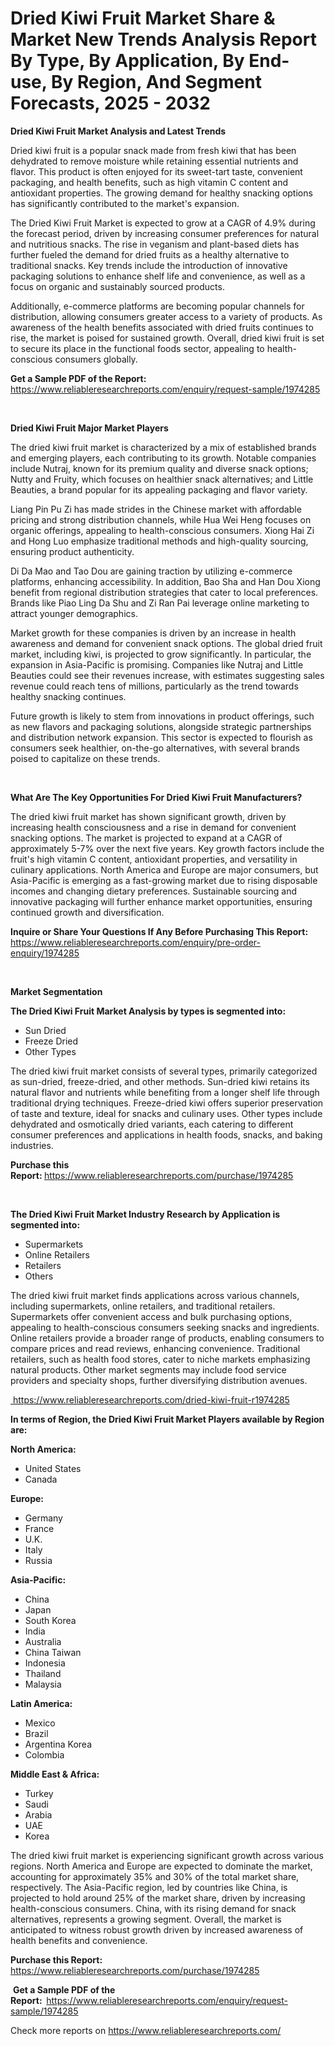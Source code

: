 <p><h1>Dried Kiwi Fruit Market Share & Market New Trends Analysis Report By Type, By Application, By End-use, By Region, And Segment Forecasts, 2025 - 2032</h1></p><p><strong>Dried Kiwi Fruit Market Analysis and Latest Trends</strong></p>
<p><p>Dried kiwi fruit is a popular snack made from fresh kiwi that has been dehydrated to remove moisture while retaining essential nutrients and flavor. This product is often enjoyed for its sweet-tart taste, convenient packaging, and health benefits, such as high vitamin C content and antioxidant properties. The growing demand for healthy snacking options has significantly contributed to the market's expansion.</p><p>The Dried Kiwi Fruit Market is expected to grow at a CAGR of 4.9% during the forecast period, driven by increasing consumer preferences for natural and nutritious snacks. The rise in veganism and plant-based diets has further fueled the demand for dried fruits as a healthy alternative to traditional snacks. Key trends include the introduction of innovative packaging solutions to enhance shelf life and convenience, as well as a focus on organic and sustainably sourced products.</p><p>Additionally, e-commerce platforms are becoming popular channels for distribution, allowing consumers greater access to a variety of products. As awareness of the health benefits associated with dried fruits continues to rise, the market is poised for sustained growth. Overall, dried kiwi fruit is set to secure its place in the functional foods sector, appealing to health-conscious consumers globally.</p></p>
<p><strong>Get a Sample PDF of the Report:&nbsp;</strong> <a href="https://www.reliableresearchreports.com/enquiry/request-sample/1974285?utm_campaign=3430&utm_medium=2&utm_source=Github&utm_content=ia&utm_term=07042025&utm_id=dried-kiwi-fruit">https://www.reliableresearchreports.com/enquiry/request-sample/1974285</a></p>
<p>&nbsp;</p>
<p><strong>Dried Kiwi Fruit Major Market Players</strong></p>
<p><p>The dried kiwi fruit market is characterized by a mix of established brands and emerging players, each contributing to its growth. Notable companies include Nutraj, known for its premium quality and diverse snack options; Nutty and Fruity, which focuses on healthier snack alternatives; and Little Beauties, a brand popular for its appealing packaging and flavor variety. </p><p>Liang Pin Pu Zi has made strides in the Chinese market with affordable pricing and strong distribution channels, while Hua Wei Heng focuses on organic offerings, appealing to health-conscious consumers. Xiong Hai Zi and Hong Luo emphasize traditional methods and high-quality sourcing, ensuring product authenticity. </p><p>Di Da Mao and Tao Dou are gaining traction by utilizing e-commerce platforms, enhancing accessibility. In addition, Bao Sha and Han Dou Xiong benefit from regional distribution strategies that cater to local preferences. Brands like Piao Ling Da Shu and Zi Ran Pai leverage online marketing to attract younger demographics.</p><p>Market growth for these companies is driven by an increase in health awareness and demand for convenient snack options. The global dried fruit market, including kiwi, is projected to grow significantly. In particular, the expansion in Asia-Pacific is promising. Companies like Nutraj and Little Beauties could see their revenues increase, with estimates suggesting sales revenue could reach tens of millions, particularly as the trend towards healthy snacking continues.</p><p>Future growth is likely to stem from innovations in product offerings, such as new flavors and packaging solutions, alongside strategic partnerships and distribution network expansion. This sector is expected to flourish as consumers seek healthier, on-the-go alternatives, with several brands poised to capitalize on these trends.</p></p>
<p>&nbsp;</p>
<p><strong>What Are The Key Opportunities For Dried Kiwi Fruit Manufacturers?</strong></p>
<p><p>The dried kiwi fruit market has shown significant growth, driven by increasing health consciousness and a rise in demand for convenient snacking options. The market is projected to expand at a CAGR of approximately 5-7% over the next five years. Key growth factors include the fruit's high vitamin C content, antioxidant properties, and versatility in culinary applications. North America and Europe are major consumers, but Asia-Pacific is emerging as a fast-growing market due to rising disposable incomes and changing dietary preferences. Sustainable sourcing and innovative packaging will further enhance market opportunities, ensuring continued growth and diversification.</p></p>
<p><strong>Inquire or Share Your Questions If Any Before Purchasing This Report:</strong> <a href="https://www.reliableresearchreports.com/enquiry/pre-order-enquiry/1974285?utm_campaign=3430&utm_medium=2&utm_source=Github&utm_content=ia&utm_term=07042025&utm_id=dried-kiwi-fruit">https://www.reliableresearchreports.com/enquiry/pre-order-enquiry/1974285</a></p>
<p>&nbsp;</p>
<p><strong>Market Segmentation</strong></p>
<p><strong>The Dried Kiwi Fruit Market Analysis by types is segmented into:</strong></p>
<p><ul><li>Sun Dried</li><li>Freeze Dried</li><li>Other Types</li></ul></p>
<p><p>The dried kiwi fruit market consists of several types, primarily categorized as sun-dried, freeze-dried, and other methods. Sun-dried kiwi retains its natural flavor and nutrients while benefiting from a longer shelf life through traditional drying techniques. Freeze-dried kiwi offers superior preservation of taste and texture, ideal for snacks and culinary uses. Other types include dehydrated and osmotically dried variants, each catering to different consumer preferences and applications in health foods, snacks, and baking industries.</p></p>
<p><strong>Purchase this Report:&nbsp;</strong><a href="https://www.reliableresearchreports.com/purchase/1974285?utm_campaign=3430&utm_medium=2&utm_source=Github&utm_content=ia&utm_term=07042025&utm_id=dried-kiwi-fruit">https://www.reliableresearchreports.com/purchase/1974285</a></p>
<p>&nbsp;</p>
<p><strong>The Dried Kiwi Fruit Market Industry Research by Application is segmented into:</strong></p>
<p><ul><li>Supermarkets</li><li>Online Retailers</li><li>Retailers</li><li>Others</li></ul></p>
<p><p>The dried kiwi fruit market finds applications across various channels, including supermarkets, online retailers, and traditional retailers. Supermarkets offer convenient access and bulk purchasing options, appealing to health-conscious consumers seeking snacks and ingredients. Online retailers provide a broader range of products, enabling consumers to compare prices and read reviews, enhancing convenience. Traditional retailers, such as health food stores, cater to niche markets emphasizing natural products. Other market segments may include food service providers and specialty shops, further diversifying distribution avenues.</p></p>
<p><a href="https://www.reliableresearchreports.com/dried-kiwi-fruit-r1974285?utm_campaign=3430&utm_medium=2&utm_source=Github&utm_content=ia&utm_term=07042025&utm_id=dried-kiwi-fruit">&nbsp;https://www.reliableresearchreports.com/dried-kiwi-fruit-r1974285</a></p>
<p><strong>In terms of Region, the Dried Kiwi Fruit Market Players available by Region are:</strong></p>
<p>
    <p> <strong> North America: </strong>
        <ul>
            <li>United States</li>
            <li>Canada</li>
        </ul>
        </p> 
    <p> <strong> Europe: </strong>
        <ul>
            <li>Germany</li>
            <li>France</li>
            <li>U.K.</li>
            <li>Italy</li>
            <li>Russia</li>
        </ul>
        </p> 
    <p> <strong> Asia-Pacific: </strong>
        <ul>
            <li>China</li>
            <li>Japan</li>
            <li>South Korea</li>
            <li>India</li>
            <li>Australia</li>
            <li>China Taiwan</li>
            <li>Indonesia</li>
            <li>Thailand</li>
            <li>Malaysia</li>
        </ul>
        </p> 
    <p> <strong> Latin America: </strong>
        <ul>
            <li>Mexico</li>
            <li>Brazil</li>
            <li>Argentina Korea</li>
            <li>Colombia</li>
        </ul>
        </p> 
    <p> <strong> Middle East & Africa: </strong>
        <ul>
            <li>Turkey</li>
            <li>Saudi</li>
            <li>Arabia</li>
            <li>UAE</li>
            <li>Korea</li>
        </ul>
    </p>
    </p>
<p><p>The dried kiwi fruit market is experiencing significant growth across various regions. North America and Europe are expected to dominate the market, accounting for approximately 35% and 30% of the total market share, respectively. The Asia-Pacific region, led by countries like China, is projected to hold around 25% of the market share, driven by increasing health-conscious consumers. China, with its rising demand for snack alternatives, represents a growing segment. Overall, the market is anticipated to witness robust growth driven by increased awareness of health benefits and convenience.</p></p>
<p><strong>Purchase this Report: </strong><a href="https://www.reliableresearchreports.com/purchase/1974285?utm_campaign=3430&utm_medium=2&utm_source=Github&utm_content=ia&utm_term=07042025&utm_id=dried-kiwi-fruit">https://www.reliableresearchreports.com/purchase/1974285</a></p>
<p>&nbsp;<strong>Get a Sample PDF of the Report:&nbsp;&nbsp;</strong><a href="https://www.reliableresearchreports.com/enquiry/request-sample/1974285?utm_campaign=3430&utm_medium=2&utm_source=Github&utm_content=ia&utm_term=07042025&utm_id=dried-kiwi-fruit">https://www.reliableresearchreports.com/enquiry/request-sample/1974285</a></p>
<p><strong></strong></p>
<p>Check more reports on <a href="https://www.reliableresearchreports.com/?utm_campaign=3430&utm_medium=2&utm_source=Github&utm_content=ia&utm_term=07042025&utm_id=dried-kiwi-fruit">https://www.reliableresearchreports.com/</a></p>